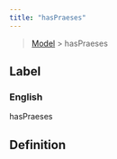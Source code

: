 ```yaml
---
title: "hasPraeses"
---
```


> [Model](../../) > hasPraeses

## Label

### English
hasPraeses


## Definition



    
